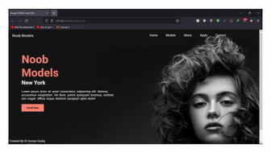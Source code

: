 
![alt text](https://github.com/usman-cs/Web-Development/blob/main/HTML5%20%26%20CSS3%20Project/preview.JPG?raw=true)
